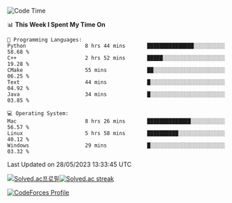 
<!--START_SECTION:waka-->
![Code Time](http://img.shields.io/badge/Code%20Time-2%2C716%20hrs%2033%20mins-blue)

📊 **This Week I Spent My Time On** 

```text
💬 Programming Languages: 
Python                   8 hrs 44 mins       ███████████████░░░░░░░░░░   58.68 % 
C++                      2 hrs 52 mins       █████░░░░░░░░░░░░░░░░░░░░   19.28 % 
CMake                    55 mins             ██░░░░░░░░░░░░░░░░░░░░░░░   06.25 % 
Text                     44 mins             █░░░░░░░░░░░░░░░░░░░░░░░░   04.92 % 
Java                     34 mins             █░░░░░░░░░░░░░░░░░░░░░░░░   03.85 % 

💻 Operating System: 
Mac                      8 hrs 26 mins       ██████████████░░░░░░░░░░░   56.57 % 
Linux                    5 hrs 58 mins       ██████████░░░░░░░░░░░░░░░   40.12 % 
Windows                  29 mins             █░░░░░░░░░░░░░░░░░░░░░░░░   03.32 % 
```


 Last Updated on 28/05/2023 13:33:45 UTC
<!--END_SECTION:waka-->


[![Solved.ac프로필](http://mazassumnida.wtf/api/generate_badge?boj=hckim96)](https://solved.ac/hckim96)[![Solved.ac streak](http://mazandi.herokuapp.com/api?handle=hckim96&theme=dark)](https://solved.ac/hckim96)


[![CodeForces Profile](https://cf.leed.at?id=hckim96)](https://codeforces.com/profile/hckim96)

